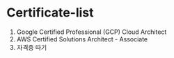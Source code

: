 # Certificate-list
1. Google Certified Professional (GCP) Cloud Architect
2. AWS Certified Solutions Architect - Associate
3. 자격증 따기 